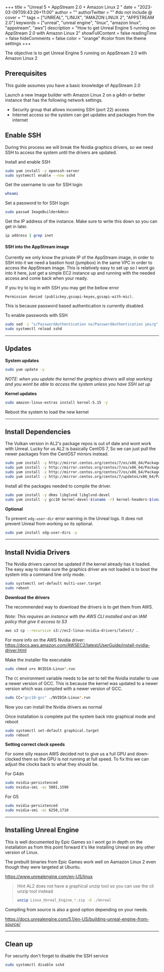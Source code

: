 +++
title = "Unreal 5 + AppStream 2.0 + Amazon Linux 2 "
date = "2023-03-09T09:43:26+11:00"
author = ""
authorTwitter = "" #do not include @
cover = ""
tags = ["UNREAL", "LINUX", "AMAZON LINUX 2", "APPSTREAM 2.0"]
keywords = ["unreal", "unreal engine", "linux", "amazon linux", "appstream", "aws"]
description = "How to get Unreal Engine 5 running on AppStream 2.0 with Amazon Linux 2"
showFullContent = false
readingTime = false
hideComments = false
color = "orange" #color from the theme settings
+++

The objective is to get Unreal Engine 5 running on AppStream 2.0 with Amazon Linux 2

## Prerequisites

This guide assumes you have a basic knowledge of AppStream 2.0

Launch a new Image builder with Amazon Linux 2 on a g4dn or better instance that has the following network settings.

- Security group that allows incoming SSH (port 22) access
- Internet access so the system can get updates and packages from the internet

## Enable SSH

During this process we will break the Nvidia graphics drivers, so we need SSH to access the system until the drivers are updated.

Install and enable SSH
```bash
sudo yum install -y openssh-server
sudo systemctl enable --now sshd
```

Get the username to use for SSH login
```bash
whoami
```

Set a password to for SSH login
```bash
sudo passwd ImageBuilderAdmin
```

Get the IP address of the instance. Make sure to write this down so you can get in later.
```bash
ip address | grep inet
```

#### SSH into the AppStream image

Currently we only know the private IP of the AppStream image, in order to SSH into it we need a bastion host (jumpbox) in the same VPC in order to access the AppStream image. This is relatively easy to set up so I wont go into it here, just get a simple EC2 instance up and running with the needed access and come back when your ready.

If you try to log in with SSH you may get the bellow error

```
Permission denied (publickey,gssapi-keyex,gssapi-with-mic).
```

This is because password based authentication is currently disabled.

To enable passwords with SSH

```bash
sudo sed -i "s/PasswordAuthentication no/PasswordAuthentication yes/g" /etc/ssh/sshd_config
sudo systemctl reload sshd
```

---

## Updates

**System updates**
```bash
sudo yum update -y
```

*NOTE: when you update the kernel the graphics drivers will stop working and you wont be able to access the system unless you have SSH set up*

**Kernel updates**
```bash
sudo amazon-linux-extras install kernel-5.15 -y
```

Reboot the system to load the new kernel

---

## Install Dependencies
The Vulkan version in AL2's package repos is out of date and wont work with Unreal. Lucky for us AL2 is basically CentOS 7, So we can just pull the newer packages from the CentOS7 mirrors instead.
```bash
sudo yum install -y http://mirror.centos.org/centos/7/os/x86_64/Packages/vulkan-filesystem-1.1.97.0-1.el7.noarch.rpm
sudo yum install -y http://mirror.centos.org/centos/7/os/x86_64/Packages/vulkan-1.1.97.0-1.el7.x86_64.rpm
sudo yum install -y http://mirror.centos.org/centos/7/os/x86_64/Packages/vulkan-devel-1.1.97.0-1.el7.x86_64.rpm
sudo yum install -y http://mirror.centos.org/centos/7/updates/x86_64/Packages/mesa-vulkan-drivers-18.3.4-12.el7_9.x86_64.rpm
```

Install all the packages needed to compile the driver.
```bash
sudo yum install -y dkms libglvnd libglvnd-devel
sudo yum install -y gcc10 kernel-devel-$(uname -r) kernel-headers-$(uname -r)
```

**Optional**

To prevent `xdg-user-dir` error warning in the Unreal logs. It does not prevent Unreal from working so its optional.
```bash
sudo yum install xdg-user-dirs -y
```

---

## Install Nvidia Drivers

The Nvidia drivers cannot be updated if the kernel already has it loaded. The easy way to make sure the graphics driver are not loaded is to boot the system into a command line only mode.
```bash
sudo systemctl set-default multi-user.target
sudo reboot
```

**Download the drivers**

The recommended way to download the drivers is to get them from AWS. 

*Note: This requires an instance with the AWS CLI installed and an IAM policy that give it access to S3*

```bash
aws s3 cp --recursive s3://ec2-linux-nvidia-drivers/latest/ .
```

For more info on the AWS Nvidia driver:
https://docs.aws.amazon.com/AWSEC2/latest/UserGuide/install-nvidia-driver.html


Make the installer file executable
```bash
sudo chmod u+x NVIDIA-Linux*.run
```

The `CC` environment variable needs to be set to tell the Nvidia installer to use a newer version of GCC. This is because the kernel was updated to a newer version which was compiled with a newer version of GCC.

```bash
sudo CC="gcc10-gcc" ./NVIDIA-Linux*.run
```

Now you can install the Nvidia drivers as normal

Once installation is complete put the system back into graphical mode and reboot

```bash
sudo systemctl set-default graphical.target
sudo reboot
```

**Setting correct clock speeds**

For some silly reason AWS decided not to give us a full GPU and down-clocked them so the GPU is not running at full speed. To fix this we can adjust the clocks back to what they should be.

For G4dn
```bash
sudo nvidia-persistenced
sudo nvidia-smi -ac 5001,1590
```

For G5
```bash
sudo nvidia-persistenced
sudo nvidia-smi -ac 6250,1710
```


---

## Installing Unreal Engine

This is well documented by Epic Games so I wont go in depth on the installation as from this point forward it's like installing Unreal on any other version of Linux.

The prebuilt binaries from Epic Games work well on Aamazon Linux 2 even though they were targeted at Ubuntu.

https://www.unrealengine.com/en-US/linux

> Hint
> AL2 does not have a graphical unzip tool so you can use the cli unzip tool instead
> ```bash
> unzip Linux_Unreal_Engine_*.zip -d ./Unreal
> ```

Compiling from source is also a good option depending on your needs.

https://docs.unrealengine.com/5.1/en-US/building-unreal-engine-from-source/

---

## Clean up

For security don't forget to disable the SSH service

```bash
sudo systemctl disable sshd
```